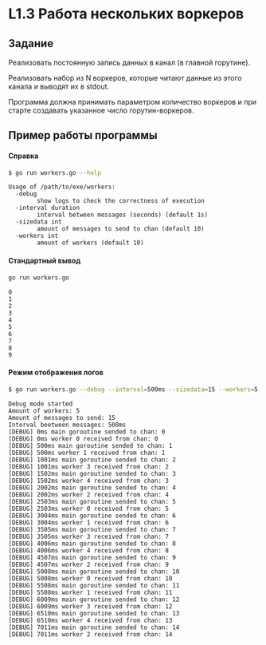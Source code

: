 # L1.3 Работа нескольких воркеров
## Задание
Реализовать постоянную запись данных в канал (в главной горутине).

Реализовать набор из N воркеров, которые читают данные из этого канала и выводят их в stdout.

Программа должна принимать параметром количество воркеров и при старте создавать указанное число горутин-воркеров.
## Пример работы программы
#### Справка
```bash
$ go run workers.go --help
```
```
Usage of /path/to/exe/workers:
  -debug
    	show logs to check the correctness of execution
  -interval duration
    	interval between messages (seconds) (default 1s)
  -sizedata int
    	amount of messages to send to chan (default 10)
  -workers int
    	amount of workers (default 10)
```

#### Стандартный вывод 
```bash
go run workers.go 
```
```
0
1
2
3
4
5
6
7
8
9
```

#### Режим отображения логов
```bash 
$ go run workers.go --debug --interval=500ms --sizedata=15 --workers=5
```
```
Debug mode started
Amount of workers: 5
Amount of messages to send: 15
Interval beetween messages: 500ms
[DEBUG] 0ms main goroutine sended to chan: 0
[DEBUG] 0ms worker 0 received from chan: 0
[DEBUG] 500ms main goroutine sended to chan: 1
[DEBUG] 500ms worker 1 received from chan: 1
[DEBUG] 1001ms main goroutine sended to chan: 2
[DEBUG] 1001ms worker 3 received from chan: 2
[DEBUG] 1502ms main goroutine sended to chan: 3
[DEBUG] 1502ms worker 4 received from chan: 3
[DEBUG] 2002ms main goroutine sended to chan: 4
[DEBUG] 2002ms worker 2 received from chan: 4
[DEBUG] 2503ms main goroutine sended to chan: 5
[DEBUG] 2503ms worker 0 received from chan: 5
[DEBUG] 3004ms main goroutine sended to chan: 6
[DEBUG] 3004ms worker 1 received from chan: 6
[DEBUG] 3505ms main goroutine sended to chan: 7
[DEBUG] 3505ms worker 3 received from chan: 7
[DEBUG] 4006ms main goroutine sended to chan: 8
[DEBUG] 4006ms worker 4 received from chan: 8
[DEBUG] 4507ms main goroutine sended to chan: 9
[DEBUG] 4507ms worker 2 received from chan: 9
[DEBUG] 5008ms main goroutine sended to chan: 10
[DEBUG] 5008ms worker 0 received from chan: 10
[DEBUG] 5508ms main goroutine sended to chan: 11
[DEBUG] 5508ms worker 1 received from chan: 11
[DEBUG] 6009ms main goroutine sended to chan: 12
[DEBUG] 6009ms worker 3 received from chan: 12
[DEBUG] 6510ms main goroutine sended to chan: 13
[DEBUG] 6510ms worker 4 received from chan: 13
[DEBUG] 7011ms main goroutine sended to chan: 14
[DEBUG] 7011ms worker 2 received from chan: 14
```
